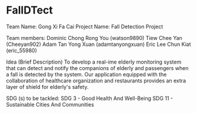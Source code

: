 # FallDTect  

Team Name: Gong Xi Fa Cai
Project Name: Fall Detection Project

Team members:
Dominic Chong Rong You (watson9890)
Tiew Chee Yan
(Cheeyan902)
Adam Tan Yong Xuan
(adamtanyongxuan)
Eric Lee Chun Kiat 
(eric_55980)

Idea (Brief Description)
To develop a real-ime elderly monitoring system that can detect and notify the companions of elderly and passengers when a fall is detected by the system. Our application equipped with the collaboration  of healthcare organization and restaurants provides an extra layer of shield for elderly's safety.

SDG (s) to be tackled:
SDG 3 - Good Health And Well-Being
SDG 11 - Sustainable Cities And Communities
